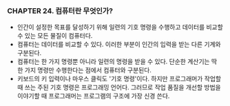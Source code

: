 ### CHAPTER 24. 컴퓨터란 무엇인가?

- 인간이 설정한 목표를 달성하기 위해 일련의 기호 명령을 수행하고 데이터를 비교할 수 있는 모든 물질이 컴퓨터다.
- 컴퓨터는 데이터를 비교할 수 있다. 이러한 부분이 인간의 입력을 받는 다른 기계와 구분된다. 
- 컴퓨터는 한 가지 명령뿐 아니라 일련의 명령을 받을 수 있다. 단순한 계산기는 딱 한 가지 명령만 수행한다는 점에서 컴퓨터와 구분된다. 
- 키보드의 키 입력이나 마우스 클릭도 '기호 명령'이다. 하지만 프로그래머가 작업할 때 쓰는 주된 기호 명령은 프로그래밍 언어다. 
그러므로 작업 품질을 개선할 방법을 이야기할 때 프로그래머는 프로그램의 구조에 가장 신경 쓴다. 


